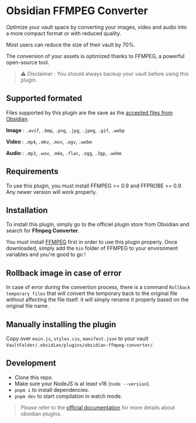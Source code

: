 # Obsidian FFMPEG Converter

Optimize your vault space by converting your images, video and audio into a more compact format or with reduced quality.

Most users can reduce the size of their vault by 70%.

The conversion of your assets is optimized thanks to FFMPEG, a powerful open-source tool.

> ⚠️ Disclaimer : You should always backup your vault before using this plugin.

## Supported formated

Files supported by this plugin are the save as the [accepted files from Obsidian](https://help.obsidian.md/Files+and+folders/Accepted+file+formats).

**Image** : `.avif`, `.bmp`, `.png`, `.jpg`, `.jpeg`, `.gif`, `.webp`

**Video** : `.mp4`, `.mkv`, `.mov`, `.ogv`, `.webm`

**Audio** : `.mp3`, `.wav`, `.m4a`, `.flac`, `.ogg`, `.3gp`, `.webm`

## Requirements

To use this plugin, you must install FFMPEG >= 0.9 and FFPROBE >= 0.9. Any newer version will work properly.

## Installation

To install this plugin, simply go to the officiel plugin store from Obsidian and search for **Ffmpeg Converter**.

You must install [FFMPEG](https://ffmpeg.org/download.html) first in order to use this plugin properly. Once downloaded, simply add the `bin` folder of FFMPEG to your environment variables and you're good to go !

## Rollback image in case of error

In case of error during the convertion process, there is a command `Rollback temporary files` that will convert the temporary back to the original file without affecting the file itself. it will simply rename it properly based on the original file name.

## Manually installing the plugin

Copy over `main.js`, `styles.css`, `manifest.json` to your vault `VaultFolder/.obsidian/plugins/obsidian-ffmpeg-converter/`.

## Development

-   Clone this repo.
-   Make sure your NodeJS is at least v16 (`node --version`).
-   `pnpm i` to install dependencies.
-   `pnpm dev` to start compilation in watch mode.

> Please refer to the [official documentation](https://docs.obsidian.md/Home) for more details about obsidian plugins.
